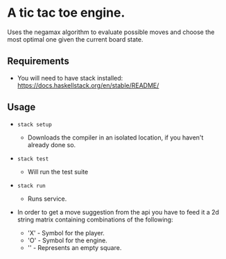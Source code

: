 # A tic tac toe engine.

Uses the negamax algorithm to evaluate possible moves and choose the most optimal one given the current board state.

## Requirements

- You will need to have stack installed: https://docs.haskellstack.org/en/stable/README/

## Usage

- ```stack setup```
  - Downloads the compiler in an isolated location, if you haven't already done so.
- ```stack test```
  - Will run the test suite
- ```stack run```
  - Runs service.

- In order to get a move suggestion from the api you have to feed it a 2d string matrix containing combinations of the following:
  - 'X' - Symbol for the player.
  - 'O' - Symbol for the engine.
  - '' - Represents an empty square.
